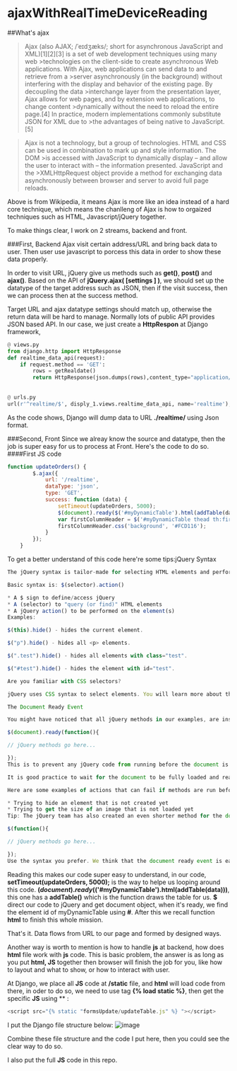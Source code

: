 # ajaxWithRealTimeDeviceReading

##What's ajax

>Ajax (also AJAX; /ˈeɪdʒæks/; short for asynchronous JavaScript and XML)[1][2][3] is a set of web development techniques using many web >technologies on the client-side to create asynchronous Web applications. With Ajax, web applications can send data to and retrieve from a >server asynchronously (in the background) without interfering with the display and behavior of the existing page. By decoupling the data >interchange layer from the presentation layer, Ajax allows for web pages, and by extension web applications, to change content >dynamically without the need to reload the entire page.[4] In practice, modern implementations commonly substitute JSON for XML due to >the advantages of being native to JavaScript.[5]

>Ajax is not a technology, but a group of technologies. HTML and CSS can be used in combination to mark up and style information. The DOM >is accessed with JavaScript to dynamically display – and allow the user to interact with – the information presented. JavaScript and the >XMLHttpRequest object provide a method for exchanging data asynchronously between browser and server to avoid full page reloads.

Above is from Wikipedia, it means Ajax is more like an idea instead of a hard core technique, which means the chanlleng of Ajax is how to orgaized techniques such as HTML, Javascript/jQuery together.

To make things clear, I work on 2 streams, backend and front.

###First, Backend
Ajax visit certain address/URL and bring back data to user. Then user use javascript to porcess this data in order to show these data properly.

In order to visit URL, jQuery give us methods such as **get()**, **post()** and **ajax()**. Based on the API of **jQuery.ajax( [settings ] )**, we should set up the datatype of the target address such as JSON, then if the visit success, then we can process then at the success method.

Target URL and ajax datatype settings should match up, otherwise the return data will be hard to manage. Normally lots of public API provides JSON based API. In our case, we just create a **HttpRespon** at Django framework,

```python 
@ views.py
from django.http import HttpResponse
def realtime_data_api(request):
	if request.method == 'GET':
		rows = getRealdate()
		return HttpResponse(json.dumps(rows),content_type="application/json")
    
    
@ urls.py
url(r'^realtime/$', disply_1.views.realtime_data_api, name='realtime'), #add this line in urls.py setting
```

As the code shows, Django will dump data to URL **./realtime/** using Json format.

###Second, Front
Since we alreay know the source and datatype, then the job is super easy for us to process at Front. Here's the code to do so.
####First JS code

```javascript 
function updateOrders() {
        $.ajax({                                      
            url: '/realtime',                             
            dataType: 'json',
            type: 'GET',
            success: function (data) {
                setTimeout(updateOrders, 5000);
                $(document).ready($('#myDynamicTable').html(addTable(data)))
                var firstColumnHeader = $('#myDynamicTable thead th:first-child');
                firstColumnHeader.css('background', '#FCD116');
            } 
        });
    }
```
To get a better understand of this code here're some tips:jQuery Syntax
```javascript 
The jQuery syntax is tailor-made for selecting HTML elements and performing some action on the element(s).

Basic syntax is: $(selector).action()

* A $ sign to define/access jQuery
* A (selector) to "query (or find)" HTML elements
* A jQuery action() to be performed on the element(s)
Examples:

$(this).hide() - hides the current element.

$("p").hide() - hides all <p> elements.

$(".test").hide() - hides all elements with class="test".

$("#test").hide() - hides the element with id="test".

Are you familiar with CSS selectors?

jQuery uses CSS syntax to select elements. You will learn more about the selector syntax in the next chapter of this tutorial.

The Document Ready Event

You might have noticed that all jQuery methods in our examples, are inside a document ready event:

$(document).ready(function(){

// jQuery methods go here...

});
This is to prevent any jQuery code from running before the document is finished loading (is ready).

It is good practice to wait for the document to be fully loaded and ready before working with it. This also allows you to have your JavaScript code before the body of your document, in the head section.

Here are some examples of actions that can fail if methods are run before the document is fully loaded:

* Trying to hide an element that is not created yet
* Trying to get the size of an image that is not loaded yet
Tip: The jQuery team has also created an even shorter method for the document ready event:

$(function(){

// jQuery methods go here...

});
Use the syntax you prefer. We think that the document ready event is easier to understand when reading the code.

```
Reading this makes our code super easy to understand, in our code, **setTimeout(updateOrders, 5000);** is the way to helpe us looping around this code. 
**$(document).ready($('#myDynamicTable').html(addTable(data)))**, this one has a **addTable()** which is the function draws the table for us. **$** direct our code to jQuery and get document object, when it's ready, we find the element id of myDynamicTable using **#**. After this we recall function **html** to finish this whole mission.

That's it. Data flows from URL to our page and formed by designed ways.

Another way is worth to mention is how to handle **js** at backend, how does **html** file work with **js** code. This is basic problem, the answer is as long as you put **html, JS** together then browser will finish the job for you, like how to layout and what to show, or how to interact with user.

At Django, we place all **JS** code at **/static** file, and **html** will load code from there, in oder to do so, we need to use tag **{% load static %}**, then get the specific **JS** using ** :
```javascript 
<script src="{% static "formsUpdate/updateTable.js" %} "></script>
```

I put the Django file structure below:
![image](https://cloud.githubusercontent.com/assets/13154388/23378545/7eb34966-fd01-11e6-97a4-9339cec4ace7.png)

Combine these file structure and the code I put here, then you could see the clear way to do so.

I also put the full **JS** code in this repo.



